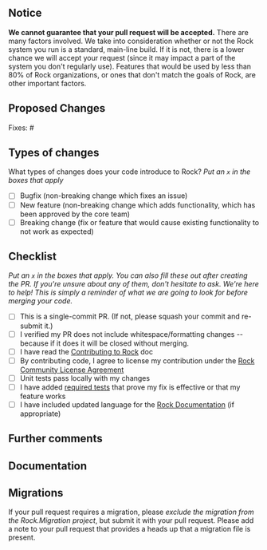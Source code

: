 
## Notice

**We cannot guarantee that your pull request will be accepted.**  There are many factors involved.  We take into consideration whether or not the Rock system you run is a standard, main-line build.  If it is not, there is a lower chance we will accept your request (since it may impact a part of the system you don't regularly use).  Features that would be used by less than 80% of Rock organizations, or ones that don't match the goals of Rock, are other important factors.

## Proposed Changes

<!--
Describe the big picture of your changes here to communicate to the maintainers why we should accept this pull request. If it fixes a bug or resolves a feature request, be sure to link to that issue.

Include screenshots if your pull request either alters existing UI or provides new UI. Arrows and labels are helpful.
-->

Fixes: #

## Types of changes

What types of changes does your code introduce to Rock?
_Put an `x` in the boxes that apply_

- [ ] Bugfix (non-breaking change which fixes an issue)
- [ ] New feature (non-breaking change which adds functionality, which has been approved by the core team)
- [ ] Breaking change (fix or feature that would cause existing functionality to not work as expected)

## Checklist

_Put an `x` in the boxes that apply. You can also fill these out after creating the PR. If you're unsure about any of them, don't hesitate to ask. We're here to help! This is simply a reminder of what we are going to look for before merging your code._

- [ ] This is a single-commit PR. (If not, please squash your commit and re-submit it.)
- [ ] I verified my PR does not include whitespace/formatting changes -- because if it does it will be closed without merging.	
- [ ] I have read the [Contributing to Rock](https://github.com/SparkDevNetwork/Rock/blob/master/.github/CONTRIBUTING.md) doc
- [ ] By contributing code, I agree to license my contribution under the [Rock Community License Agreement](https://www.rockrms.com/license)
- [ ] Unit tests pass locally with my changes
- [ ] I have added [required tests](https://github.com/SparkDevNetwork/Rock/blob/develop/Rock.Tests/README.md) that prove my fix is effective or that my feature works
- [ ] I have included updated language for the [Rock Documentation](https://www.rockrms.com/Learn/Documentation) (if appropriate)

## Further comments
<!--
If this is a relatively large or complex change, kick off the discussion by explaining why you chose the solution you did and what alternatives you considered, etc...
-->

## Documentation
<!--
If your change effects the UI or needs to be documented in one of the existing docs http://www.rockrms.com/Learn/Documentation, please provide the brief write-up here.
-->

## Migrations
If your pull request requires a migration, please *exclude the migration from the Rock.Migration project*, but submit it with your pull request. Please add a note to your pull request that provides a heads up that a migration file is present.

